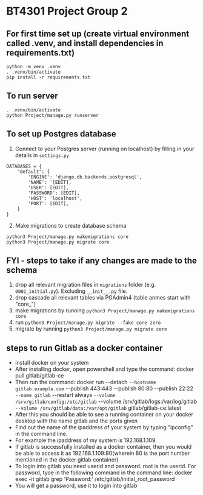 # BT4301 Project Group 2

## For first time set up (create virtual environment called .venv, and install dependencies in requirements.txt)
```
python -m venv .venv
. .venv/bin/activate
pip install -r requirements.txt 
```

## To run server
```
. .venv/bin/activate
python Project/manage.py runserver
```

## To set up Postgres database 
1. Connect to your Postgres server (running on localhost) by filling in your details in `settings.py`
```
DATABASES = {
    "default": {
        'ENGINE': 'django.db.backends.postgresql',
        'NAME': '[EDIT],
        'USER': [EDIT],
        'PASSWORD': [EDIT],
        'HOST': 'localhost',
        'PORT': [EDIT],
    }
}
```

2. Make migrations to create database schema
```
python3 Project/manage.py makemigrations core 
python3 Project/manage.py migrate core
```

## FYI - steps to take if any changes are made to the schema
1. drop all relevant migration files in `migrations` folder (e.g. `0001_initial.py`). Excluding `__init__.py` file.
2. drop cascade all relevant tables via PGAdmin4 (table anmes start with "core_")
3. make migrations by running `python3 Project/manage.py makemigrations core`
4. run `python3 Project/manage.py migrate --fake core zero`
5. migrate by running `python3 Project/manage.py migrate core`

## steps to run Gitlab as a docker container
+ install docker on your system
+ After installing docker, open powershell and type the command: docker pull gitlab/gitlab-ce
+ Then run the command: docker run --detach `
  --hostname gitlab.example.com `
  --publish 443:443 --publish 80:80 --publish 22:22 `
  --name gitlab `
  --restart always `
  --volume /srv/gitlab/config:/etc/gitlab `
  --volume /srv/gitlab/logs:/var/log/gitlab `
  --volume /srv/gitlab/data:/var/opt/gitlab `
  gitlab/gitlab-ce:latest
+ After this you should be able to see a running container on your docker desktop with the name gitlab and the ports given
+ Find out the name of the ipaddress of your system by typing "ipconfig" in the command line.
+ For example the ipaddress of my system is 192.168.1.109.
+ If gitlab is successfully installed as a docker container, then you would be able to access it as 192.168.1.109:80(wherein 80 is the port number mentioned in the docker gitlab container)
+ To login into gitlab you need userid and password. root is the userid. For password, tyoe in the following command in the command line: docker exec -it gitlab grep 'Password:' /etc/gitlab/initial_root_password
+ You will get a password, use it to login into gitlab